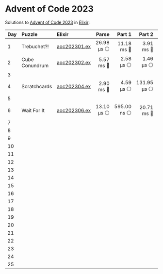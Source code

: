# Advent of Code 2023

Solutions to [Advent of Code 2023](https://adventofcode.com/2023/) in [Elixir](https://elixir-lang.org/):

| Day  | Puzzle         | Elixir                                         |      Parse |      Part 1 |      Part 2 |      Total |
| :--- | :------------- | :--------------------------------------------- | ---------: | ----------: | ----------: | ---------: |
| 1    | Trebuchet?!    | [aoc202301.ex](01_trebuchet/aoc202301.ex)      | 26.98 µs ⚪️ |  11.18 ms 🔵 |   3.91 ms 🔵 | 15.11 ms 🔵 |
| 2    | Cube Conundrum | [aoc202302.ex](02_cube_conundrum/aoc202302.ex) |  5.57 ms 🔵 |   2.58 µs ⚪️ |   1.46 µs ⚪️ |  5.57 ms 🔵 |
| 3    |                |                                                |            |             |             |            |
| 4    | Scratchcards   | [aoc202304.ex](04_scratchcards/aoc202304.ex)   |  2.90 ms 🔵 |   4.59 µs ⚪️ | 131.95 µs ⚪️ |  3.04 ms 🔵 |
| 5    |                |                                                |            |             |             |            |
| 6    | Wait For It    | [aoc202306.ex](06_wait_for_it/aoc202306.ex)    | 13.10 µs ⚪️ | 595.00 ns ⚪️ |  20.71 ms 🔵 | 20.72 ms 🔵 |
| 7    |                |                                                |            |             |             |            |
| 8    |                |                                                |            |             |             |            |
| 9    |                |                                                |            |             |             |            |
| 10   |                |                                                |            |             |             |            |
| 11   |                |                                                |            |             |             |            |
| 12   |                |                                                |            |             |             |            |
| 13   |                |                                                |            |             |             |            |
| 14   |                |                                                |            |             |             |            |
| 15   |                |                                                |            |             |             |            |
| 16   |                |                                                |            |             |             |            |
| 17   |                |                                                |            |             |             |            |
| 18   |                |                                                |            |             |             |            |
| 19   |                |                                                |            |             |             |            |
| 20   |                |                                                |            |             |             |            |
| 21   |                |                                                |            |             |             |            |
| 22   |                |                                                |            |             |             |            |
| 23   |                |                                                |            |             |             |            |
| 24   |                |                                                |            |             |             |            |
| 25   |                |                                                |            |             |             |            |
